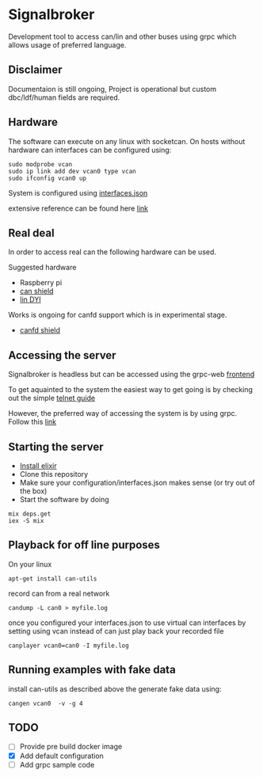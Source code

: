 # Signalbroker

Development tool to access can/lin and other buses using grpc which allows usage of preferred language.

## Disclaimer

Documentaion is still ongoing, Project is operational but custom dbc/ldf/human fields are required.

## Hardware

The software can execute on any linux with socketcan. On hosts without hardware can interfaces can be configured using:
```
sudo modprobe vcan
sudo ip link add dev vcan0 type vcan
sudo ifconfig vcan0 up
```

System is configured using [interfaces.json](configuration/interfaces.json)

extensive reference can be found here [link](configuration/interfaces_referense.json)

## Real deal

In order to access real can the following hardware can be used.

Suggested hardware
* Raspberry pi
* [can shield](https://copperhilltech.com/pican2-duo-can-bus-board-for-raspberry-pi-2-3/)
* [lin DYI](https://github.com/volvo-cars/signalbroker-lin-transceiver/tree/master)

Works is ongoing for canfd support which is in experimental stage.
* [canfd shield](https://copperhilltech.com/pican-fd-can-bus-fd-duo-board-with-real-time-clock-for-raspberry-pi/)

## Accessing the server

Signalbroker is headless but can be accessed using the grpc-web [frontend](https://github.com/volvo-cars/signalbroker-web-client)

To get aquainted to the system the easiest way to get going is by checking out the simple [telnet guide](apps/app_telnet/README.md)

However, the preferred way of accessing the system is by using grpc. Follow this [link](apps/app_telnet/README.md)

## Starting the server

* [Install elixir](https://elixir-lang.org/install.html)
* Clone this repository
* Make sure your configuration/interfaces.json makes sense (or try out of the box)
* Start the software by doing

```
mix deps.get
iex -S mix
```

## Playback for off line purposes

On your linux
```
apt-get install can-utils
```
record can from a real network
```
candump -L can0 > myfile.log
```
once you configured your interfaces.json to use virtual can interfaces by setting using vcan instead of can just play back your recorded file
```
canplayer vcan0=can0 -I myfile.log
```

## Running examples with fake data

install can-utils as described above the generate fake data using:
```
cangen vcan0  -v -g 4
```

## TODO
- [ ] Provide pre build docker image
- [x] Add default configuration
- [ ] Add grpc sample code
